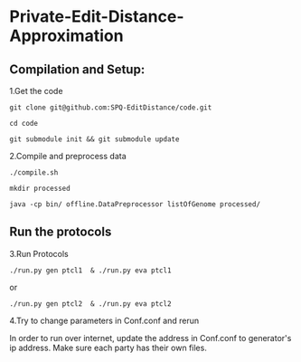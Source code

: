 # Private-Edit-Distance-Approximation


## Compilation and Setup:

1.Get the code

`git clone git@github.com:SPQ-EditDistance/code.git`

`cd code`

`git submodule init && git submodule update`

2.Compile and preprocess data

`./compile.sh`

`mkdir processed`

`java -cp bin/ offline.DataPreprocessor listOfGenome processed/`

## Run the protocols
3.Run Protocols

`./run.py gen ptcl1  & ./run.py eva ptcl1`

or

`./run.py gen ptcl2  & ./run.py eva ptcl2`

4.Try to change parameters in Conf.conf and rerun

In order to run over internet, update the address in Conf.conf to generator's ip address. Make sure each party has their own files.
